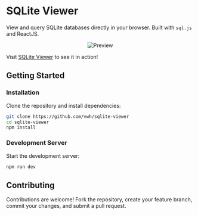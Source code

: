 # SQLite Viewer

View and query SQLite databases directly in your browser. Built with `sql.js` and ReactJS.

<p align="center">
  <img src="https://github.com/user-attachments/assets/820dc71c-b0e8-4c08-bcb7-44906d70e2b8" alt="Preview">
</p>

Visit [SQLite Viewer](https://sqlite3.online/) to see it in action!

## Getting Started

### Installation

Clone the repository and install dependencies:

```bash
git clone https://github.com/vwh/sqlite-viewer
cd sqlite-viewer
npm install
```

### Development Server

Start the development server:

```bash
npm run dev
```

## Contributing

Contributions are welcome! Fork the repository, create your feature branch, commit your changes, and submit a pull request.
